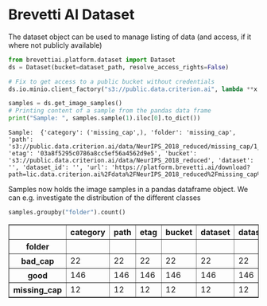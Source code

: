 #  Brevetti AI Dataset
The dataset object can be used to manage listing of data (and access, if it where not publicly available)


```python
from brevettiai.platform.dataset import Dataset
ds = Dataset(bucket=dataset_path, resolve_access_rights=False)

# Fix to get access to a public bucket without credentials
ds.io.minio.client_factory("s3://public.data.criterion.ai", lambda **x:{"endpoint": "s3-eu-west-1.amazonaws.com"})

samples = ds.get_image_samples()
# Printing content of a sample from the pandas data frame
print("Sample: ", samples.sample(1).iloc[0].to_dict())
```

    Sample:  {'category': ('missing_cap',), 'folder': 'missing_cap', 'path': 's3://public.data.criterion.ai/data/NeurIPS_2018_reduced/missing_cap/1_1543412754274.bmp', 'etag': '03a8f5295c0786a8cc5ef56a4562d9e5', 'bucket': 's3://public.data.criterion.ai/data/NeurIPS_2018_reduced', 'dataset': '', 'dataset_id': '', 'url': 'https://platform.brevetti.ai/download?path=lic.data.criterion.ai%2Fdata%2FNeurIPS_2018_reduced%2Fmissing_cap%2F1_1543412754274.bmp'}


Samples now holds the image samples in a pandas dataframe object. We can e.g. investigate the distribution of the different classes


```python
samples.groupby("folder").count()
```




<div>

<table border="1" class="dataframe">
  <thead>
    <tr style="text-align: right;">
      <th></th>
      <th>category</th>
      <th>path</th>
      <th>etag</th>
      <th>bucket</th>
      <th>dataset</th>
      <th>dataset_id</th>
      <th>url</th>
    </tr>
    <tr>
      <th>folder</th>
      <th></th>
      <th></th>
      <th></th>
      <th></th>
      <th></th>
      <th></th>
      <th></th>
    </tr>
  </thead>
  <tbody>
    <tr>
      <th>bad_cap</th>
      <td>22</td>
      <td>22</td>
      <td>22</td>
      <td>22</td>
      <td>22</td>
      <td>22</td>
      <td>22</td>
    </tr>
    <tr>
      <th>good</th>
      <td>146</td>
      <td>146</td>
      <td>146</td>
      <td>146</td>
      <td>146</td>
      <td>146</td>
      <td>146</td>
    </tr>
    <tr>
      <th>missing_cap</th>
      <td>12</td>
      <td>12</td>
      <td>12</td>
      <td>12</td>
      <td>12</td>
      <td>12</td>
      <td>12</td>
    </tr>
  </tbody>
</table>
</div>


